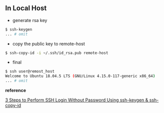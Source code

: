 ## In Local Host

- generate rsa key

~~~bash
$ ssh-keygen
... # omit
~~~

- copy the public key to remote-host

~~~bash
$ ssh-copy-id -i ~/.ssh/id_rsa.pub remote-host
~~~

- final

~~~bash
$ ssh user@remost_host
Welcome to Ubuntu 18.04.5 LTS (GNU/Linux 4.15.0-117-generic x86_64)
... # omit
~~~


**reference**

[3 Steps to Perform SSH Login Without Password Using ssh-keygen & ssh-copy-id](https://www.thegeekstuff.com/2008/11/3-steps-to-perform-ssh-login-without-password-using-ssh-keygen-ssh-copy-id/)
